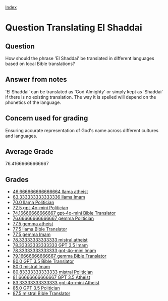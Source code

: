 
[Index](../../index.md)
# Question Translating El Shaddai
## Question
How should the phrase 'El Shaddai' be translated in different languages based on local Bible translations?

## Answer from notes
'El Shaddai' can be translated as 'God Almighty' or simply kept as 'Shaddai' if there is no existing translation. The way it is spelled will depend on the phonetics of the language.

## Concern used for grading
Ensuring accurate representation of God's name across different cultures and languages.

## Average Grade
76.41666666666667

## Grades
 * [46.666666666666664 llama atheist](../answers/llama_atheist/Translating_El_Shaddai.md)
 * [63.333333333333336 llama Imam](../answers/llama_Imam/Translating_El_Shaddai.md)
 * [70.0 llama Politician](../answers/llama_Politician/Translating_El_Shaddai.md)
 * [72.5 gpt-4o-mini Politician](../answers/gpt-4o-mini_Politician/Translating_El_Shaddai.md)
 * [74.16666666666667 gpt-4o-mini Bible Translator](../answers/gpt-4o-mini_Bible_Translator/Translating_El_Shaddai.md)
 * [76.66666666666667 gemma Politician](../answers/gemma_Politician/Translating_El_Shaddai.md)
 * [77.5 gemma atheist](../answers/gemma_atheist/Translating_El_Shaddai.md)
 * [77.5 llama Bible Translator](../answers/llama_Bible_Translator/Translating_El_Shaddai.md)
 * [77.5 gemma Imam](../answers/gemma_Imam/Translating_El_Shaddai.md)
 * [78.33333333333333 mistral atheist](../answers/mistral_atheist/Translating_El_Shaddai.md)
 * [78.33333333333333 GPT 3.5 Imam](../answers/GPT_3.5_Imam/Translating_El_Shaddai.md)
 * [78.33333333333333 gpt-4o-mini Imam](../answers/gpt-4o-mini_Imam/Translating_El_Shaddai.md)
 * [79.16666666666667 gemma Bible Translator](../answers/gemma_Bible_Translator/Translating_El_Shaddai.md)
 * [80.0 GPT 3.5 Bible Translator](../answers/GPT_3.5_Bible_Translator/Translating_El_Shaddai.md)
 * [80.0 mistral Imam](../answers/mistral_Imam/Translating_El_Shaddai.md)
 * [80.83333333333333 mistral Politician](../answers/mistral_Politician/Translating_El_Shaddai.md)
 * [81.66666666666667 GPT 3.5 Atheist](../answers/GPT_3.5_Atheist/Translating_El_Shaddai.md)
 * [83.33333333333333 gpt-4o-mini Atheist](../answers/gpt-4o-mini_Atheist/Translating_El_Shaddai.md)
 * [85.0 GPT 3.5 Politician](../answers/GPT_3.5_Politician/Translating_El_Shaddai.md)
 * [87.5 mistral Bible Translator](../answers/mistral_Bible_Translator/Translating_El_Shaddai.md)
